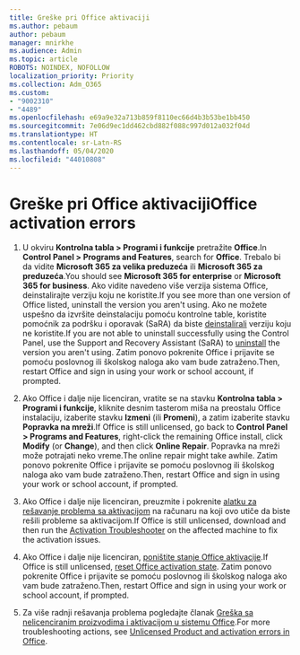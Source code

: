 ```yaml
---
title: Greške pri Office aktivaciji
ms.author: pebaum
author: pebaum
manager: mnirkhe
ms.audience: Admin
ms.topic: article
ROBOTS: NOINDEX, NOFOLLOW
localization_priority: Priority
ms.collection: Adm_O365
ms.custom:
- "9002310"
- "4489"
ms.openlocfilehash: e69a9e32a713b859f8110ec66d4b3b53be1bb450
ms.sourcegitcommit: 7e06d9ec1dd462cbd882f088c997d012a032f04d
ms.translationtype: HT
ms.contentlocale: sr-Latn-RS
ms.lasthandoff: 05/04/2020
ms.locfileid: "44010808"
---
```

# <a name="office-activation-errors"></a><span data-ttu-id="0371e-102">Greške pri Office aktivaciji</span><span class="sxs-lookup"><span data-stu-id="0371e-102">Office activation errors</span></span>

1. <span data-ttu-id="0371e-103">U okviru **Kontrolna tabla > Programi i funkcije** pretražite **Office**.</span><span class="sxs-lookup"><span data-stu-id="0371e-103">In **Control Panel > Programs and Features**, search for **Office**.</span></span> <span data-ttu-id="0371e-104">Trebalo bi da vidite **Microsoft 365 za velika preduzeća** ili **Microsoft 365 za preduzeća**.</span><span class="sxs-lookup"><span data-stu-id="0371e-104">You should see **Microsoft 365 for enterprise** or **Microsoft 365 for business**.</span></span> <span data-ttu-id="0371e-105">Ako vidite navedeno više verzija sistema Office, deinstalirajte verziju koju ne koristite.</span><span class="sxs-lookup"><span data-stu-id="0371e-105">If you see more than one version of Office listed, uninstall the version you aren't using.</span></span> <span data-ttu-id="0371e-106">Ako ne možete uspešno da izvršite deinstalaciju pomoću kontrolne table, koristite pomoćnik za podršku i oporavak (SaRA) da biste [deinstalirali](https://aka.ms/SARA-OfficeUninstall-Alchemy) verziju koju ne koristite.</span><span class="sxs-lookup"><span data-stu-id="0371e-106">If you are not able to uninstall successfully using the Control Panel, use the Support and Recovery Assistant (SaRA) to [uninstall](https://aka.ms/SARA-OfficeUninstall-Alchemy) the version you aren't using.</span></span> <span data-ttu-id="0371e-107">Zatim ponovo pokrenite Office i prijavite se pomoću poslovnog ili školskog naloga ako vam bude zatraženo.</span><span class="sxs-lookup"><span data-stu-id="0371e-107">Then, restart Office and sign in using your work or school account, if prompted.</span></span> 

2. <span data-ttu-id="0371e-108">Ako Office i dalje nije licenciran, vratite se na stavku **Kontrolna tabla > Programi i funkcije**, kliknite desnim tasterom miša na preostalu Office instalaciju, izaberite stavku **Izmeni** (ili **Promeni**), a zatim izaberite stavku **Popravka na mreži**.</span><span class="sxs-lookup"><span data-stu-id="0371e-108">If Office is still unlicensed, go back to **Control Panel > Programs and Features**, right-click the remaining Office install, click **Modify** (or **Change**), and then click **Online Repair**.</span></span> <span data-ttu-id="0371e-109">Popravka na mreži može potrajati neko vreme.</span><span class="sxs-lookup"><span data-stu-id="0371e-109">The online repair might take awhile.</span></span> <span data-ttu-id="0371e-110">Zatim ponovo pokrenite Office i prijavite se pomoću poslovnog ili školskog naloga ako vam bude zatraženo.</span><span class="sxs-lookup"><span data-stu-id="0371e-110">Then, restart Office and sign in using your work or school account, if prompted.</span></span> 

3. <span data-ttu-id="0371e-111">Ako Office i dalje nije licenciran, preuzmite i pokrenite [alatku za rešavanje problema sa aktivacijom](https://aka.ms/SARA-OfficeActivation-Alchemy) na računaru na koji ovo utiče da biste rešili probleme sa aktivacijom.</span><span class="sxs-lookup"><span data-stu-id="0371e-111">If Office is still unlicensed, download and then run the [Activation Troubleshooter](https://aka.ms/SARA-OfficeActivation-Alchemy) on the affected machine to fix the activation issues.</span></span> 

4. <span data-ttu-id="0371e-112">Ako Office i dalje nije licenciran, [poništite stanje Office aktivacije](https://docs.microsoft.com/office365/troubleshoot/activation/reset-office-365-proplus-activation-state).</span><span class="sxs-lookup"><span data-stu-id="0371e-112">If Office is still unlicensed, [reset Office activation state](https://docs.microsoft.com/office365/troubleshoot/activation/reset-office-365-proplus-activation-state).</span></span> <span data-ttu-id="0371e-113">Zatim ponovo pokrenite Office i prijavite se pomoću poslovnog ili školskog naloga ako vam bude zatraženo.</span><span class="sxs-lookup"><span data-stu-id="0371e-113">Then, restart Office and sign in using your work or school account, if prompted.</span></span>  

5. <span data-ttu-id="0371e-114">Za više radnji rešavanja problema pogledajte članak [Greška sa nelicenciranim proizvodima i aktivacijom u sistemu Office](https://support.office.com/article/unlicensed-product-and-activation-errors-in-office-0d23d3c0-c19c-4b2f-9845-5344fedc4380).</span><span class="sxs-lookup"><span data-stu-id="0371e-114">For more troubleshooting actions, see [Unlicensed Product and activation errors in Office](https://support.office.com/article/unlicensed-product-and-activation-errors-in-office-0d23d3c0-c19c-4b2f-9845-5344fedc4380).</span></span>
